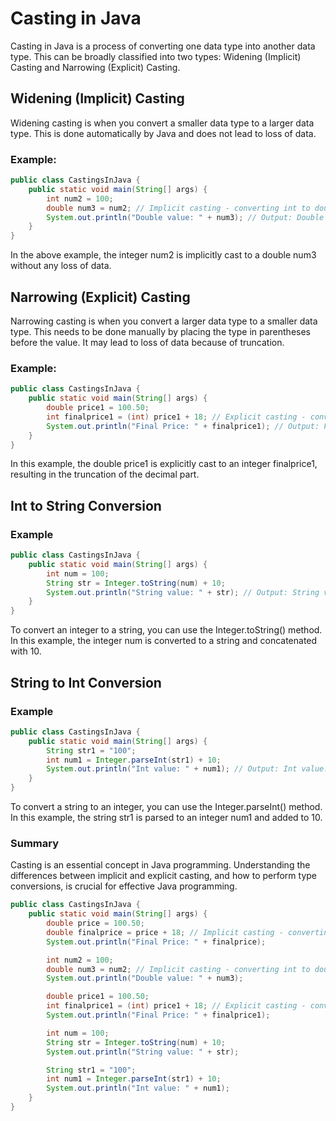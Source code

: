 # Casting in Java

Casting in Java is a process of converting one data type into another data type. This can be broadly classified into two types: Widening (Implicit) Casting and Narrowing (Explicit) Casting.

## Widening (Implicit) Casting

Widening casting is when you convert a smaller data type to a larger data type. This is done automatically by Java and does not lead to loss of data.

### Example:
```java
public class CastingsInJava {
    public static void main(String[] args) {
        int num2 = 100;
        double num3 = num2; // Implicit casting - converting int to double
        System.out.println("Double value: " + num3); // Output: Double value: 100.0
    }
}
``` 
In the above example, the integer num2 is implicitly cast to a double num3 without any loss of data.

## Narrowing (Explicit) Casting
Narrowing casting is when you convert a larger data type to a smaller data type. This needs to be done manually by placing the type in parentheses before the value. It may lead to loss of data because of truncation.

### Example: 
```java 
public class CastingsInJava {
    public static void main(String[] args) {
        double price1 = 100.50;
        int finalprice1 = (int) price1 + 18; // Explicit casting - converting double to int
        System.out.println("Final Price: " + finalprice1); // Output: Final Price: 118
    }
}
```
In this example, the double price1 is explicitly cast to an integer finalprice1, resulting in the truncation of the decimal part.

## Int to String Conversion
### Example 
```java 
public class CastingsInJava {
    public static void main(String[] args) {
        int num = 100;
        String str = Integer.toString(num) + 10;
        System.out.println("String value: " + str); // Output: String value: 10010
    }
}
```
To convert an integer to a string, you can use the Integer.toString() method. In this example, the integer num is converted to a string and concatenated with 10.

## String to Int Conversion
### Example 
```java
public class CastingsInJava {
    public static void main(String[] args) {
        String str1 = "100";
        int num1 = Integer.parseInt(str1) + 10;
        System.out.println("Int value: " + num1); // Output: Int value: 110
    }
}
```
To convert a string to an integer, you can use the Integer.parseInt() method. In this example, the string str1 is parsed to an integer num1 and added to 10.

### Summary

Casting is an essential concept in Java programming. Understanding the differences between implicit and explicit casting, and how to perform type conversions, is crucial for effective Java programming.
```java 
public class CastingsInJava {
    public static void main(String[] args) {
        double price = 100.50;
        double finalprice = price + 18; // Implicit casting - converting int to double
        System.out.println("Final Price: " + finalprice);

        int num2 = 100;
        double num3 = num2; // Implicit casting - converting int to double
        System.out.println("Double value: " + num3);

        double price1 = 100.50;
        int finalprice1 = (int) price1 + 18; // Explicit casting - converting double to int
        System.out.println("Final Price: " + finalprice1);

        int num = 100;
        String str = Integer.toString(num) + 10;
        System.out.println("String value: " + str);

        String str1 = "100";
        int num1 = Integer.parseInt(str1) + 10;
        System.out.println("Int value: " + num1);
    }
}
```